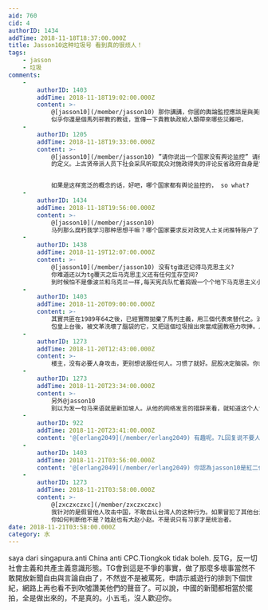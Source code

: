 ```yaml
---
aid: 760
cid: 4
authorID: 1434
addTime: 2018-11-18T18:37:00.000Z
title: Jasson10这种垃圾号 看到真的很烦人！
tags:
    - jasson
    - 垃圾
comments:
    -
        authorID: 1403
        addTime: 2018-11-18T19:02:00.000Z
        content: >-
            @[jasson10](/member/jasson10) 那你講講，你國的輿論監控應該是與美國看齊，還是台灣，還是蘇聯或是北韓？
            似乎你還是個馬列邪教的教徒，宣傳一下貴教執政給人類帶來哪些災難吧，
    -
        authorID: 1205
        addTime: 2018-11-18T19:33:00.000Z
        content: >-
            @[jasson10](/member/jasson10) ”请你说出一个国家没有舆论监控” 请给出 舆论监控
            的定义。上古贤帝派人员下社会采风听取民众对施政得失的评论反省政府自身是“舆论监控”；极权政权派人装成群众发贴引导舆论并把质疑反对者刑事拘留也是“舆论监控”？


            如果是这样宽泛的概念的话，好吧，哪个国家都有舆论监控的， so what?
    -
        authorID: 1434
        addTime: 2018-11-18T19:56:00.000Z
        content: >-
            @[jasson10](/member/jasson10)
            马列那么腐朽我学习那种思想干嘛？哪个国家要求反对政党人士关闭推特账户了，哪个国家把开正常网站的送到牢里去了，那个国家拒绝其民众与全世界交流思想却想和全世界做生意？反对政府言论删掉不可以，向反对政府者施压，阻碍其上学、工作不可以。TG就是中国社会，还怎么样？别的国家政党对社会影响很低，几次选举足以让人民忘记，但是TG早已把自己的一切腐朽传给你们，让你们把先进的当成外国势力企图祸害中国。对于中国，就是TG，说社会就是TG，说国家TG国，TG就代表中国一切。
    -
        authorID: 1438
        addTime: 2018-11-19T12:07:00.000Z
        content: >-
            @[jasson10](/member/jasson10) 没有tg谁还记得马克思主义?
            你难道还以为tg覆灭之后马克思主义还有任何生存空间?
            到时候怕不是像波兰和乌克兰一样,每天宪兵队忙着捣毁一个个地下马克思主义小组.把这些恶魔彻底粉碎.
    -
        authorID: 1403
        addTime: 2018-11-20T09:00:00.000Z
        content: >-
            其實共匪在1989年64之後，已經實際拋棄了馬列主義，用三個代表來替代之。消滅私有製，工人階級領導，階級鬥爭等繆論已經被淡化。
            包皇上台後，被文革洗壞了腦袋的它，又把這個垃圾撿出來當成國教極力吹捧。馬列邪教就是個災難，誰碰了誰就倒霉，兲朝如今的內憂外患局面，與包皇擴散馬列邪教流毒不無關係。
    -
        authorID: 1273
        addTime: 2018-11-20T12:43:00.000Z
        content: >-
            楼主，没有必要人身攻击，更别想说服任何人。习惯了就好。屁股决定脑袋。你想红二代、官二代反对自己的“江山社稷”？想让怀有“打天下坐天下”思想的人信仰自由民主，还不如指望公鸡会下蛋。
    -
        authorID: 1273
        addTime: 2018-11-20T23:34:00.000Z
        content: >-
            另外@jasson10
            别以为发一句马来语就是新加坡人。从他的网络发言的措辞来看，就知道这个人肯定是台湾人。台湾人才用繁体字，台湾人才会用注音符号。台湾人最没种。连反对中国都不敢用自己的身份。这人明显台独分子假扮新加坡人。
    -
        authorID: 922
        addTime: 2018-11-20T23:41:00.000Z
        content: '@[erlang2049](/member/erlang2049) 有趣呢。7L回复说不要人身攻击，8L紧接着就说“台湾人最没种”！'
    -
        authorID: 1403
        addTime: 2018-11-21T03:56:00.000Z
        content: '@[erlang2049](/member/erlang2049) 你認為jasson10是紅二代，也姓趙？ 搞笑了吧。'
    -
        authorID: 1273
        addTime: 2018-11-21T03:58:00.000Z
        content: >-
            @[zxczxczxc](/member/zxczxczxc)
            我针对的是假冒他人攻击中国，不敢自认台湾人的这种行为。如果冒犯了其他台湾人，我道歉。 @[viewer](/member/viewer)
            你如何判断他不是？姓赵也有大赵小赵。不是说只有习家才是统治者。
date: 2018-11-21T03:58:00.000Z
category: 水
---
```


saya dari singapura.anti China anti CPC.Tiongkok tidak boleh. 反TG，反一切社會主義和共產主義意識形態。TG會到這是不爭的事實，做了那麼多壞事當然不敢開放新聞自由與言論自由了，不然豈不是被罵死，申請示威遊行的排到下個世紀，網路上再也看不到吹噓讚美他們的聲音了。可以說，中國的新聞都相當於擺拍，全是做出來的，不是真的。小五毛，沒人歡迎你。
